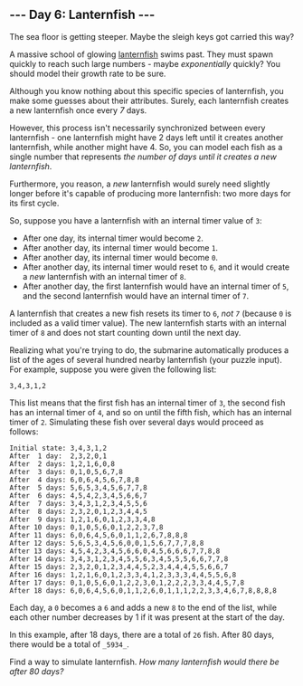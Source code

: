## --- Day 6: Lanternfish ---

The sea floor is getting steeper. Maybe the sleigh keys got carried this way?

A massive school of glowing [lanternfish](https://en.wikipedia.org/wiki/Lanternfish) swims past. They must spawn quickly to reach such large numbers - maybe _exponentially_ quickly? You should model their growth rate to be sure.

Although you know nothing about this specific species of lanternfish, you make some guesses about their attributes. Surely, <span title="I heard you like lanternfish.">each lanternfish creates a new lanternfish</span> once every _7_ days.

However, this process isn't necessarily synchronized between every lanternfish - one lanternfish might have 2 days left until it creates another lanternfish, while another might have 4\. So, you can model each fish as a single number that represents _the number of days until it creates a new lanternfish_.

Furthermore, you reason, a _new_ lanternfish would surely need slightly longer before it's capable of producing more lanternfish: two more days for its first cycle.

So, suppose you have a lanternfish with an internal timer value of `3`:

*   After one day, its internal timer would become `2`.
*   After another day, its internal timer would become `1`.
*   After another day, its internal timer would become `0`.
*   After another day, its internal timer would reset to `6`, and it would create a _new_ lanternfish with an internal timer of `8`.
*   After another day, the first lanternfish would have an internal timer of `5`, and the second lanternfish would have an internal timer of `7`.

A lanternfish that creates a new fish resets its timer to `6`, _not `7`_ (because `0` is included as a valid timer value). The new lanternfish starts with an internal timer of `8` and does not start counting down until the next day.

Realizing what you're trying to do, the submarine automatically produces a list of the ages of several hundred nearby lanternfish (your puzzle input). For example, suppose you were given the following list:

    3,4,3,1,2

This list means that the first fish has an internal timer of `3`, the second fish has an internal timer of `4`, and so on until the fifth fish, which has an internal timer of `2`. Simulating these fish over several days would proceed as follows:

    Initial state: 3,4,3,1,2
    After  1 day:  2,3,2,0,1
    After  2 days: 1,2,1,6,0,8
    After  3 days: 0,1,0,5,6,7,8
    After  4 days: 6,0,6,4,5,6,7,8,8
    After  5 days: 5,6,5,3,4,5,6,7,7,8
    After  6 days: 4,5,4,2,3,4,5,6,6,7
    After  7 days: 3,4,3,1,2,3,4,5,5,6
    After  8 days: 2,3,2,0,1,2,3,4,4,5
    After  9 days: 1,2,1,6,0,1,2,3,3,4,8
    After 10 days: 0,1,0,5,6,0,1,2,2,3,7,8
    After 11 days: 6,0,6,4,5,6,0,1,1,2,6,7,8,8,8
    After 12 days: 5,6,5,3,4,5,6,0,0,1,5,6,7,7,7,8,8
    After 13 days: 4,5,4,2,3,4,5,6,6,0,4,5,6,6,6,7,7,8,8
    After 14 days: 3,4,3,1,2,3,4,5,5,6,3,4,5,5,5,6,6,7,7,8
    After 15 days: 2,3,2,0,1,2,3,4,4,5,2,3,4,4,4,5,5,6,6,7
    After 16 days: 1,2,1,6,0,1,2,3,3,4,1,2,3,3,3,4,4,5,5,6,8
    After 17 days: 0,1,0,5,6,0,1,2,2,3,0,1,2,2,2,3,3,4,4,5,7,8
    After 18 days: 6,0,6,4,5,6,0,1,1,2,6,0,1,1,1,2,2,3,3,4,6,7,8,8,8,8

Each day, a `0` becomes a `6` and adds a new `8` to the end of the list, while each other number decreases by 1 if it was present at the start of the day.

In this example, after 18 days, there are a total of `26` fish. After 80 days, there would be a total of `_5934_`.

Find a way to simulate lanternfish. _How many lanternfish would there be after 80 days?_